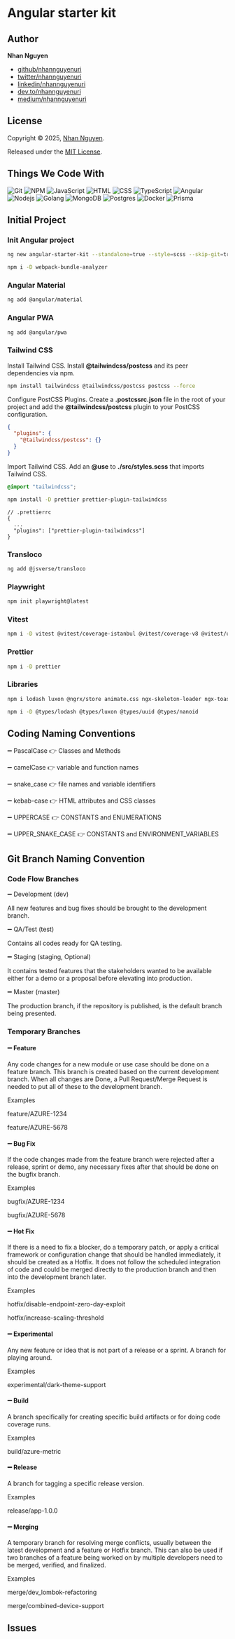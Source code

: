 # Angular starter kit

## Author

**Nhan Nguyen**

* [github/nhannguyenuri](https://github.com/nhannguyenuri)
* [twitter/nhannguyenuri](https://twitter.com/nhannguyenuri)
* [linkedin/nhannguyenuri](https://www.linkedin.com/in/nhannguyenuri)
* [dev.to/nhannguyenuri](https://dev.to/nhannguyenuri)
* [medium/nhannguyenuri](https://medium.com/@nhannguyenuri)

## License

Copyright © 2025, [Nhan Nguyen](https://github.com/nhannguyenuri).

Released under the [MIT License](LICENSE).

## Things We Code With

![Git](https://img.shields.io/badge/Git-F05032?logo=git&logoColor=white&style=for-the-badge)
![NPM](https://img.shields.io/badge/NPM-CB3837?logo=npm&logoColor=white&style=for-the-badge)
![JavaScript](https://img.shields.io/badge/JavaScript-F7DF1E?logo=javascript&logoColor=white&style=for-the-badge)
![HTML](https://img.shields.io/badge/HTML-E34F26?logo=html5&logoColor=white&style=for-the-badge)
![CSS](https://img.shields.io/badge/CSS-2F4BD8?logo=css3&logoColor=white&style=for-the-badge)
![TypeScript](https://img.shields.io/badge/TypeScript-3178C6?logo=typescript&logoColor=white&style=for-the-badge)
![Angular](https://img.shields.io/badge/Angular-DD0031?logo=angular&logoColor=white&style=for-the-badge)
![Nodejs](https://img.shields.io/badge/Nodejs-43853d?logo=Node.js&logoColor=white&style=for-the-badge)
![Golang](https://img.shields.io/badge/Go-ffffff?logo=go&logoColor=bllue&style=for-the-badge)
![MongoDB](https://img.shields.io/badge/MongoDB-13aa52?logo=mongodb&logoColor=white&style=for-the-badge)
![Postgres](https://img.shields.io/badge/Postgres-316192?logo=postgresql&logoColor=white&style=for-the-badge)
![Docker](https://img.shields.io/badge/Docker-46a2f1?logo=docker&logoColor=white&style=for-the-badge)
![Prisma](https://img.shields.io/badge/Prisma-ffffff?logo=prisma&logoColor=black&style=for-the-badge)

## Initial Project

### Init Angular project

```bash
ng new angular-starter-kit --standalone=true --style=scss --skip-git=true --skip-tests=true
```

```bash
npm i -D webpack-bundle-analyzer
```

### Angular Material

```bash
ng add @angular/material
```

### Angular PWA

```bash
ng add @angular/pwa
```

### Tailwind CSS

Install Tailwind CSS. Install **@tailwindcss/postcss** and its peer dependencies via npm.

```bash
npm install tailwindcss @tailwindcss/postcss postcss --force
```

Configure PostCSS Plugins. Create a **.postcssrc.json** file in the root of your project and add the **@tailwindcss/postcss** plugin to your PostCSS configuration.

```json
{
  "plugins": {
    "@tailwindcss/postcss": {}
  }
}
```

Import Tailwind CSS. Add an **@use** to **./src/styles.scss** that imports Tailwind CSS.

```scss
@import "tailwindcss";
```

```bash
npm install -D prettier prettier-plugin-tailwindcss
```

```
// .prettierrc
{
  ...
  "plugins": ["prettier-plugin-tailwindcss"]
}
```

### Transloco

```bash
ng add @jsverse/transloco
```

### Playwright

```bash
npm init playwright@latest
```

### Vitest

```bash
npm i -D vitest @vitest/coverage-istanbul @vitest/coverage-v8 @vitest/ui
```

### Prettier

```bash
npm i -D prettier
```

### Libraries

```bash
npm i lodash luxon @ngrx/store animate.css ngx-skeleton-loader ngx-toastr uuid nanoid zod hotkeys-js swiper apexcharts ng-apexcharts
```

```bash
npm i -D @types/lodash @types/luxon @types/uuid @types/nanoid
```

## Coding Naming Conventions

➖ PascalCase 👉 Classes and Methods

➖ camelCase 👉 variable and function names

➖ snake_case 👉 file names and variable identifiers

➖ kebab-case 👉 HTML attributes and CSS classes

➖ UPPERCASE 👉 CONSTANTS and ENUMERATIONS

➖ UPPER_SNAKE_CASE 👉 CONSTANTS and ENVIRONMENT_VARIABLES

## Git Branch Naming Convention

### Code Flow Branches

➖ Development (dev)

All new features and bug fixes should be brought to the development branch.

➖ QA/Test (test)

Contains all codes ready for QA testing.

➖ Staging (staging, Optional)

It contains tested features that the stakeholders wanted to be available either for a demo or a proposal before elevating into production.

➖ Master (master)

The production branch, if the repository is published, is the default branch being presented.

### Temporary Branches

#### ➖ Feature

Any code changes for a new module or use case should be done on a feature branch. This branch is created based on the current development branch. When all changes are Done, a Pull Request/Merge Request is needed to put all of these to the development branch.

Examples

feature/AZURE-1234

feature/AZURE-5678

#### ➖ Bug Fix

If the code changes made from the feature branch were rejected after a release, sprint or demo, any necessary fixes after that should be done on the bugfix branch.

Examples

bugfix/AZURE-1234

bugfix/AZURE-5678

#### ➖ Hot Fix

If there is a need to fix a blocker, do a temporary patch, or apply a critical framework or configuration change that should be handled immediately, it should be created as a Hotfix. It does not follow the scheduled integration of code and could be merged directly to the production branch and then into the development branch later.

Examples

hotfix/disable-endpoint-zero-day-exploit

hotfix/increase-scaling-threshold

#### ➖ Experimental

Any new feature or idea that is not part of a release or a sprint. A branch for playing around.

Examples

experimental/dark-theme-support

#### ➖ Build

A branch specifically for creating specific build artifacts or for doing code coverage runs.

Examples

build/azure-metric

#### ➖ Release

A branch for tagging a specific release version.

Examples

release/app-1.0.0

#### ➖ Merging

A temporary branch for resolving merge conflicts, usually between the latest development and a feature or Hotfix branch. This can also be used if two branches of a feature being worked on by multiple developers need to be merged, verified, and finalized.

Examples

merge/dev_lombok-refactoring

merge/combined-device-support

## Issues
